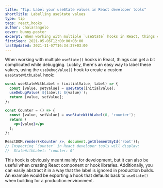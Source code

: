 ```yaml
---
title: "Tip: Label your useState values in React developer tools"
shortTitle: Labelling useState values
type: tip
tags: react,hooks
author: chalarangelo
cover: bunny-poster
excerpt: When working with multiple `useState` hooks in React, things can get a bit complicated while debugging. Luckily, there's an easy way to label these values.
firstSeen: 2021-05-06T12:00:00+03:00
lastUpdated: 2021-11-07T16:34:37+03:00
---
```


When working with multiple `useState()` hooks in React, things can get a bit complicated while debugging. Luckily, there's an easy way to label these values, using the `useDebugValue()` hook to create a custom `useStateWithLabel` hook:

```jsx
const useStateWithLabel = (initialValue, label) => {
  const [value, setValue] = useState(initialValue);
  useDebugValue(`${label}: ${value}`);
  return [value, setValue];
};

const Counter = () => {
  const [value, setValue] = useStateWithLabel(0, 'counter');
  return (
    <p>{value}</p>
  );
};

ReactDOM.render(<Counter />, document.getElementById('root'));
// Inspecting `Counter` in React developer tools will display:
//  StateWithLabel: "counter: 0"
```

This hook is obviously meant mainly for development, but it can also be useful when creating React component or hook libraries. Additionally, you can easily abstract it in a way that the label is ignored in production builds. An example would be exporting a hook that defaults back to `useState()` when building for a production environment.
